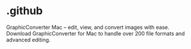 # .github
GraphicConverter Mac – edit, view, and convert images with ease. Download GraphicConverter for Mac to handle over 200 file formats and advanced editing.  
